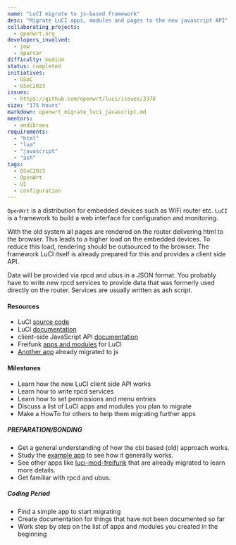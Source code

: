 ```yaml
---
name: "LuCI migrate to js-based framework"
desc: "Migrate LuCI apps, modules and pages to the new javascript API"
collaborating_projects:
  - openwrt.org
developers_involved:
  - jow
  - aparcar
difficulty: medium
status: completed
initiatives:
  - GSoC
  - GSoC2023
issues:
  - https://github.com/openwrt/luci/issues/3378
size: "175 hours"
markdown: openwrt_migrate_luci_javascript.md
mentors:
  - andibraeu
requirements:
  - "html"
  - "lua"
  - "javascript"
  - "ash"
tags:
  - GSoC2023
  - OpenWrt
  - UI
  - configuration
---
```


`OpenWrt` is a distribution for embedded devices such as WiFi router etc. `LuCI` is a framework to build a web interface for configuration and monitoring.

With the old system all pages are rendered on the router delivering html to the browser. This leads to a higher load on the embedded devices. To reduce this load, rendering should be outsourced to the browser. The framework LuCI itself is already prepared for this and provides a client side API.

Data will be provided via rpcd and ubus in a JSON format. You probably have to write new rpcd services to provide data that was formerly used directly on the router. Services are usually written as ash script.

#### Resources

* LuCI [source code](https://github.com/openwrt/luci)
* LuCI [documentation](https://github.com/openwrt/luci/wiki/Documentation)
* client-side JavaScript API [documentation](https://openwrt.github.io/luci/jsapi/)
* Freifunk [apps and modules](https://github.com/freifunk/openwrt-packages) for LuCI
* [Another app](https://github.com/weimarnetz/packages/tree/brauhaus-19.07/utils/luci-app-weimarnetz) already migrated to js

#### Milestones

* Learn how the new LuCI client side API works
* Learn how to write rpcd services
* Learn how to set permissions and menu entries
* Discuss a list of LuCI apps and modules you plan to migrate
* Make a HowTo for others to help them migrating further apps


##### PREPARATION/BONDING

* Get a general understanding of how the cbi based (old) approach works.
* Study the [example app](https://github.com/openwrt/luci/tree/master/applications/luci-app-example) to see how it generally works.
* See other apps like [luci-mod-freifunk](https://github.com/freifunk/openwrt-packages/tree/master/modules/luci-mod-freifunk) that are already migrated to learn more details.
* Get familiar with rpcd and ubus.

##### Coding Period

* Find a simple app to start migrating
* Create documentation for things that have not been documented so far
* Work step by step on the list of apps and modules you created in the beginning
